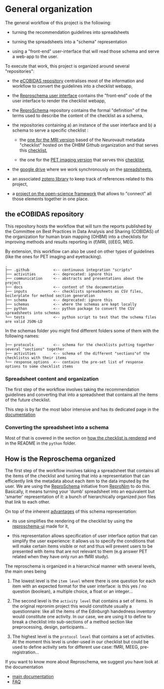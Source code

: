 # General organization

The general workflow of this project is the following:

-   turning the recommendation guidelines into spreadsheets

-   turning the spreadsheets into a "schema" representation

-   using a "front-end" user-interface that will read those schema and serve a
    web-app to the user.

To execute that work, this project is organized around several "repositories":

-   the [eCOBIDAS repository](https://github.com/Remi-Gau/eCobidas) centralises
    most of the information and workflow to convert the guidelines into a
    checklist webapp,

-   the [Reproschema user interface](https://github.com/ReproNim/reproschema-ui)
    contains the "front-end" code of the user interface to render the checklist
    webapp,

-   the [ReproSchema](https://github.com/ReproNim/reproschema) repository
    contains the formal "definition" of the terms used to describe the content
    of the checklist as a schema,

-   the repositories containing a) an instance of the user interface and b) a
    schema to serve a specific checklist :

    -   the [one for the MRI version](https://github.com/ohbm/cobidas) based of
        the Neurovault metadata "checklist" hosted on the OHBM Github
        organization and that serves this
        [checklist](https://ohbm.github.io/eCOBIDAS/#/),

    -   the one for the
        [PET imaging version](https://github.com/Remi-Gau/cobidas-PET) that
        serves this [checklist](https://remi-gau.github.io/cobidas-PET/#/),

-   the
    [google drive](https://drive.google.com/drive/folders/1wg5k-6pSB3mQm_a30abX6qb-lzTn_S-Y?usp=sharing)
    where we work synchronously on the
    [spreadsheets](https://drive.google.com/drive/folders/1ydwALHDzl21dcef3qhkju8JKKAT3Y72V?usp=sharing),

-   an associated
    [zotero library](https://www.zotero.org/groups/2349772/cobidas_checklist) to
    keep track of references related to this project,

-   a [project on the open-science framework](https://osf.io/anvqy/) that allows
    to "connect" all those elements together in one place.

## the eCOBIDAS repository

This repository hosts the workflow that will turn the reports published by the
Committee on Best Practices in Data Analysis and Sharing (COBIDAS) of the
organization for human brain mapping (OHBM) into a checklists for improving
methods and results reporting in (f)MRI, (i)EEG, MEG.

By extension, this workflow can also be used on other types of guidelines (like
the ones for PET imaging and eyetracking).

```text
.
├── .github           <-- continuous integration "scripts"
├── activities        <-- deprecated: ignore this
├── communication     <-- abstracts and presentations about the project
├── docs              <-- content of the documentation
├── inputs            <-- checklists spreadsheets as CSV files, boilerplate for method section generation
├── schema            <-- deprecated: ignore this
├── schemas           <-- where the schemas are kept locally
├── python            <-- python package to convert the CSV spreadsheets into schemas
└── tests             <-- python script to test that the schema files are valid JSON-LD
```

In the schemas folder you might find different folders some of them with the
following names:

```text
├── protocols         <-- schema for the checklists putting together several "sections" together
├── activities        <-- schema of the different "sections"of the checklistss with their items
└── response_options  <-- contains the pre-set list of response options to some checklist items
```

### Spreadsheet content and organization

The first step of the workflow involves taking the recommendation guidelines and
converting that into a spreadsheet that contains all the items of the future
checklist.

This step is by far the most labor intensive and has its dedicated page in the
[documentation](./spreadsheets.md)

### Converting the spreadsheet into a schema

Most of that is covered in the section on
[how the checklist is rendered](./how-to-render-the-checklist.md) and in the
README in the `python` folder.

## How is the Reproschema organized

The first step of the workflow involves taking a spreadsheet that contains all
the items of the checklist and turning that into a representation that can
efficiently link the metadata about each item to the data imputed by the user.
We are using the [ReproSchema](https://github.com/ReproNim/reproschema)
initiative from [ReproNim](http://www.repronim.org/) to do this. Basically, it
means turning your 'dumb' spreadsheet into an equivalent but 'smarter'
representation of it: a bunch of hierarchically organized json files that link
to each other.

On top of the inherent
[advantages](https://github.com/ReproNim/reproschema#30-advantages-of-current-representation)
of this schema representation:

-   its use simplifies the rendering of the checklist by using the
    [reproschema-ui](https://github.com/ReproNim/reproschema-ui) made for it,

-   this representation allows specification of user interface option that can
    simplify the user experience: it allows us to specify the conditions that
    will make certain items visible or not and thus will prevent users to be
    presented with items that are not relevant to them (e.g answer PET related
    when they have only run an fMRI study).

The reproschema is organized in a hierarchical manner with several levels, the
main ones being

1.  The lowest level is the `item level` where there is one question for each
    item with an expected format for the user interface: is this yes / no
    question (boolean), a multiple choice, a float or an integer...

1.  The second level is the `activity level` that contains a set of items. In
    the original repronim project this would constitute usually a questionnaire:
    like all the items of the Edinburgh handedness inventory would constitute
    one activity. In our case, we are using it to define to break a checklist
    into sub-sections of a method section like preprocessing, design,
    participants...

1.  The highest level is the `protocol level` that contains a set of activities.
    At the moment this level is under-used in our checklist but could be used to
    define activity sets for different use case: fMRI, MEEG, pre-registration...

If you want to know more about Reproschema, we suggest you have look at the
documentation

-   [main documentation](https://www.repronim.org/reproschema/)
-   [FAQ](https://www.repronim.org/reproschema/FAQ/)
